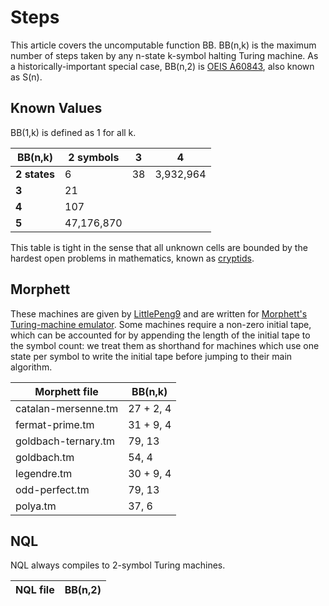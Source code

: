 # Steps

This article covers the uncomputable function BB. BB(n,k) is the maximum
number of steps taken by any n-state k-symbol halting Turing machine. As a
historically-important special case, BB(n,2) is [OEIS
A60843](https://oeis.org/A060843), also known as S(n).

## Known Values

BB(1,k) is defined as 1 for all k.

BB(n,k)      | 2 symbols  | 3  | 4
-------------|------------|----|---
**2 states** | 6          | 38 | 3,932,964
**3**        | 21         |    |
**4**        | 107        |    |
**5**        | 47,176,870 |    |

This table is tight in the sense that all unknown cells are bounded by the
hardest open problems in mathematics, known as
[cryptids](https://wiki.bbchallenge.org/wiki/Cryptids).

## Morphett

These machines are given by
[LittlePeng9](https://googology.fandom.com/wiki/User_blog:LittlePeng9/Random_Turing_machines)
and are written for [Morphett's Turing-machine
emulator](https://morphett.info/turing/). Some machines require a non-zero
initial tape, which can be accounted for by appending the length of the
initial tape to the symbol count: we treat them as shorthand for machines
which use one state per symbol to write the initial tape before jumping to
their main algorithm.

Morphett file | BB(n,k)
---|---
catalan-mersenne.tm | 27 + 2, 4
fermat-prime.tm     | 31 + 9, 4
goldbach-ternary.tm | 79, 13
goldbach.tm         | 54, 4
legendre.tm         | 30 + 9, 4
odd-perfect.tm      | 79, 13
polya.tm            | 37, 6

## NQL

NQL always compiles to 2-symbol Turing machines.

NQL file | BB(n,2)
---|---
